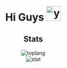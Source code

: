 <!--
**chawongr/Chawongr** is a ✨ _special_ ✨ repository because its `README.md` (this file) appears on your GitHub profile.

Here are some ideas to get you started:

- 🔭 I’m currently working on ...
- 🌱 I’m currently learning ...
- 👯 I’m looking to collaborate on ...
- 🤔 I’m looking for help with ...
- 💬 Ask me about ...
- 📫 How to reach me: ...
- 😄 Pronouns: ...
- ⚡ Fun fact: ...
-->
<h1 align="center">
  Hi Guys
  <span>
    <img src="https://camo.githubusercontent.com/e8e7b06ecf583bc040eb60e44eb5b8e0ecc5421320a92929ce21522dbc34c891/68747470733a2f2f6d656469612e67697068792e636f6d2f6d656469612f6876524a434c467a6361737252346961377a2f67697068792e676966" alt="yo" width="40" />
  </span>
</h1>

<h2 align="center"> Stats</h2>
<div align="center">
  <img src="https://github-readme-stats.vercel.app/api/top-langs/?username=Chawongr&layout=compact&theme=tokyonight" alt="toplang" />                       </div>      
<div align="center">
  <img src="https://github-readme-stats.vercel.app/api?username=Chawongr&show_icons=true&theme=tokyonight" alt="stat" />      
</div> 

